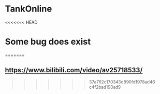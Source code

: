 # TankOnline
<<<<<<< HEAD
# Some bug does exist
=======
## https://www.bilibili.com/video/av25718533/
>>>>>>> 37a792c170343d890fd1978ad46c4f2bad190ad9
